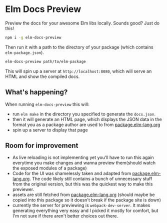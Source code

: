 # Elm Docs Preview

Preview the docs for your awesome Elm libs locally. Sounds good? Just do this!

```sh
npm i -g elm-docs-preview
```

Then run it with a path to the directory of your package (which contains `elm-package.json`).

```sh
elm-docs-preview path/to/elm-package
```

This will spin up a server at `http://localhost:8080`, which will serve an HTML and show the compiled docs.

## What's happening?

When running `elm-docs-preview` this will:

- run `elm make` in the directory you specified to generate the `docs.json`.
- then it will generate an HTML page, which displays the JSON data in the format you as a package author are used to from [package.elm-lang.org](http://package.elm-lang.org/)
- spin up a server to display that page

## Room for improvement

- As live reloading is not implementing yet you'll have to run this again everytime you make changes and wanna preview them(should watch the exposed modules of a package)
- Code for the UI was shamelessly taken and adapted from [package.elm-lang.org](http://package.elm-lang.org/). The code likely still contains a bunch of unnecessary stuff from the original version, but this was the quickest way to make this previewer.
- assets are still fetched from [package.elm-lang.org](http://package.elm-lang.org/) (should maybe be copied into this package so it doesn't break if the package site is down)
- currently the server for previewing is `webpack-dev-server`. It makes generating everything very easy and I picked it mostly for comfort, but I'm not sure if there aren't better choices out there.
